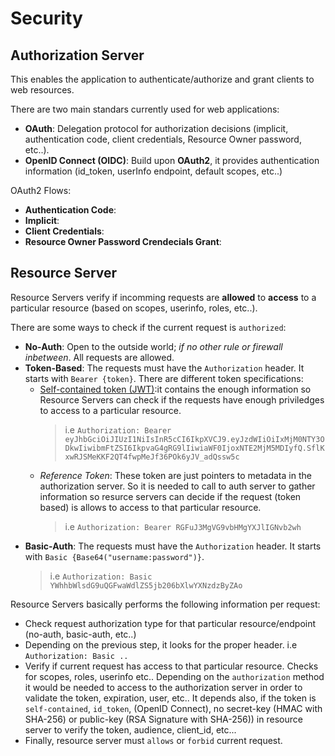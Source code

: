 # Security

## Authorization Server

This enables the application to authenticate/authorize and grant clients to web resources.

There are two main standars currently used for web applications:

- **OAuth**: Delegation protocol for authorization decisions (implicit, authentication code, client credentials, Resource Owner password, etc..).
- **OpenID Connect (OIDC)**: Build upon **OAuth2**, it provides authentication information (id_token, userInfo endpoint, default scopes, etc..)

OAuth2 Flows:

- **Authentication Code**:
- **Implicit**:
- **Client Credentials**:
- **Resource Owner Password Crendecials Grant**:

## Resource Server

Resource Servers verify if incomming requests are **allowed** to **access** to a particular resource (based on scopes, userinfo, roles, etc..).

There are some ways to check if the current request is `authorized`:

- **No-Auth**: Open to the outside world; *if no other rule or firewall inbetween*. All requests are allowed.
- **Token-Based**: The requests must have the `Authorization` header. It starts with `Bearer {token}`. There are different token specifications:
  - [Self-contained token (JWT)](https://jwt.io/):it contains the enough information so Resource Servers can check if the requests have enough priviledges to access to a particular resource.
    > i.e `Authorization: Bearer eyJhbGciOiJIUzI1NiIsInR5cCI6IkpXVCJ9.eyJzdWIiOiIxMjM0NTY3ODkwIiwibmFtZSI6IkpvaG4gRG9lIiwiaWF0IjoxNTE2MjM5MDIyfQ.SflKxwRJSMeKKF2QT4fwpMeJf36POk6yJV_adQssw5c`
  - *Reference Token*: These token are just pointers to metadata in the authorization server. So it is needed to call to auth server to gather information so resurce servers can decide if the request (token based) is allows to access to that particular resource.
    > i.e `Authorization: Bearer RGFuJ3MgVG9vbHMgYXJlIGNvb2wh`
- **Basic-Auth**: The requests must have the `Authorization` header. It starts with `Basic {Base64("username:password")}`.
    > i.e `Authorization: Basic YWhhbWlsdG9uQGFwaWdlZS5jb206bXlwYXNzdzByZAo`


Resource Servers basically performs the following information per request:

- Check request authorization type for that particular resource/endpoint (no-auth, basic-auth, etc..)
- Depending on the previous step, it looks for the proper header. i.e  `Authorization: Basic ..`
- Verify if current request has access to that particular resource. Checks for scopes, roles, userinfo etc.. Depending on the `authorization` method it would be needed to access to the authorization server in order to validate the token, expiration, user, etc.. It depends also, if the token is `self-contained`, `id_token`,  (OpenID Connect), no secret-key (HMAC with SHA-256) or public-key (RSA Signature with SHA-256)) in resource server to verify the token, audience, client_id, etc...
- Finally, resource server must `allows` or `forbid` current request.


